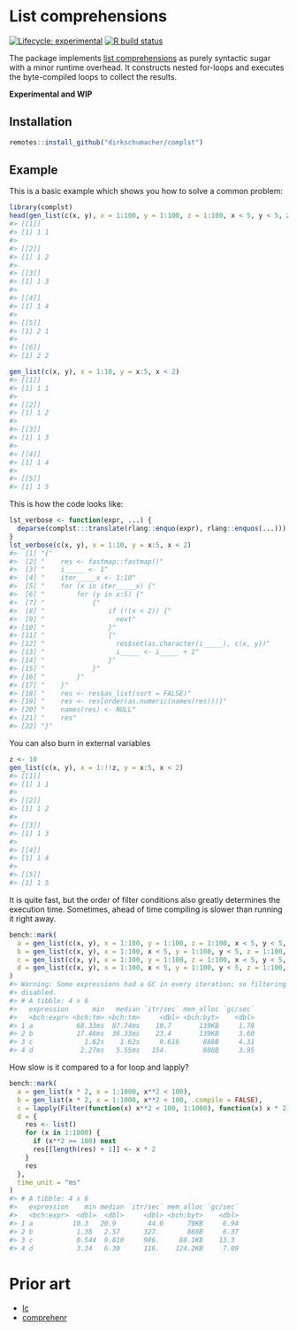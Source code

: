 
<!-- README.md is generated from README.Rmd. Please edit that file -->

# List comprehensions

<!-- badges: start -->

[![Lifecycle:
experimental](https://img.shields.io/badge/lifecycle-experimental-orange.svg)](https://www.tidyverse.org/lifecycle/#experimental)
[![R build
status](https://github.com/dirkschumacher/complst/workflows/R-CMD-check/badge.svg)](https://github.com/dirkschumacher/complst/actions)
<!-- badges: end -->

The package implements [list
comprehensions](https://en.wikipedia.org/wiki/List_comprehension) as
purely syntactic sugar with a minor runtime overhead. It constructs
nested for-loops and executes the byte-compiled loops to collect the
results.

**Experimental and WIP**

## Installation

``` r
remotes::install_github("dirkschumacher/complst")
```

## Example

This is a basic example which shows you how to solve a common problem:

``` r
library(complst)
head(gen_list(c(x, y), x = 1:100, y = 1:100, z = 1:100, x < 5, y < 5, z == x + y))
#> [[1]]
#> [1] 1 1
#> 
#> [[2]]
#> [1] 1 2
#> 
#> [[3]]
#> [1] 1 3
#> 
#> [[4]]
#> [1] 1 4
#> 
#> [[5]]
#> [1] 2 1
#> 
#> [[6]]
#> [1] 2 2
```

``` r
gen_list(c(x, y), x = 1:10, y = x:5, x < 2)
#> [[1]]
#> [1] 1 1
#> 
#> [[2]]
#> [1] 1 2
#> 
#> [[3]]
#> [1] 1 3
#> 
#> [[4]]
#> [1] 1 4
#> 
#> [[5]]
#> [1] 1 5
```

This is how the code looks like:

``` r
lst_verbose <- function(expr, ...) {
  deparse(complst:::translate(rlang::enquo(expr), rlang::enquos(...)))
}
lst_verbose(c(x, y), x = 1:10, y = x:5, x < 2)
#>  [1] "{"                                                       
#>  [2] "    res <- fastmap::fastmap()"                           
#>  [3] "    i_____ <- 1"                                         
#>  [4] "    iter_____x <- 1:10"                                  
#>  [5] "    for (x in iter_____x) {"                             
#>  [6] "        for (y in x:5) {"                                
#>  [7] "            {"                                           
#>  [8] "                if (!(x < 2)) {"                         
#>  [9] "                  next"                                  
#> [10] "                }"                                       
#> [11] "                {"                                       
#> [12] "                  res$set(as.character(i_____), c(x, y))"
#> [13] "                  i_____ <- i_____ + 1"                  
#> [14] "                }"                                       
#> [15] "            }"                                           
#> [16] "        }"                                               
#> [17] "    }"                                                   
#> [18] "    res <- res$as_list(sort = FALSE)"                    
#> [19] "    res <- res[order(as.numeric(names(res)))]"           
#> [20] "    names(res) <- NULL"                                  
#> [21] "    res"                                                 
#> [22] "}"
```

You can also burn in external variables

``` r
z <- 10
gen_list(c(x, y), x = 1:!!z, y = x:5, x < 2)
#> [[1]]
#> [1] 1 1
#> 
#> [[2]]
#> [1] 1 2
#> 
#> [[3]]
#> [1] 1 3
#> 
#> [[4]]
#> [1] 1 4
#> 
#> [[5]]
#> [1] 1 5
```

It is quite fast, but the order of filter conditions also greatly
determines the execution time. Sometimes, ahead of time compiling is
slower than running it right away.

``` r
bench::mark(
  a = gen_list(c(x, y), x = 1:100, y = 1:100, z = 1:100, x < 5, y < 5, z == x + y),
  b = gen_list(c(x, y), x = 1:100, x < 5, y = 1:100, y < 5, z = 1:100, z == x + y),
  c = gen_list(c(x, y), x = 1:100, y = 1:100, z = 1:100, x < 5, y < 5, z == x + y, .compile = FALSE),
  d = gen_list(c(x, y), x = 1:100, x < 5, y = 1:100, y < 5, z = 1:100, z == x + y, .compile = FALSE)
)
#> Warning: Some expressions had a GC in every iteration; so filtering is
#> disabled.
#> # A tibble: 4 x 6
#>   expression      min   median `itr/sec` mem_alloc `gc/sec`
#>   <bch:expr> <bch:tm> <bch:tm>     <dbl> <bch:byt>    <dbl>
#> 1 a           68.33ms  87.74ms    10.7       139KB     1.78
#> 2 b           17.46ms  38.33ms    23.4       139KB     3.60
#> 3 c             1.62s    1.62s     0.616      888B     4.31
#> 4 d            2.27ms   5.55ms   154.         888B     3.95
```

How slow is it compared to a for loop and lapply?

``` r
bench::mark(
  a = gen_list(x * 2, x = 1:1000, x**2 < 100),
  b = gen_list(x * 2, x = 1:1000, x**2 < 100, .compile = FALSE),
  c = lapply(Filter(function(x) x**2 < 100, 1:1000), function(x) x * 2),
  d = {
    res <- list()
    for (x in 1:1000) {
      if (x**2 >= 100) next
      res[[length(res) + 1]] <- x * 2
    }
    res
  }, 
  time_unit = "ms"
)
#> # A tibble: 4 x 6
#>   expression    min median `itr/sec` mem_alloc `gc/sec`
#>   <bch:expr>  <dbl>  <dbl>     <dbl> <bch:byt>    <dbl>
#> 1 a          10.3   20.9        44.0      79KB     6.94
#> 2 b           1.38   2.57      327.       888B     6.37
#> 3 c           0.544  0.810     986.     88.1KB    13.3 
#> 4 d           3.34   6.30      116.    124.2KB     7.09
```

# Prior art

  - [lc](https://github.com/mailund/lc)
  - [comprehenr](https://github.com/gdemin/comprehenr)
